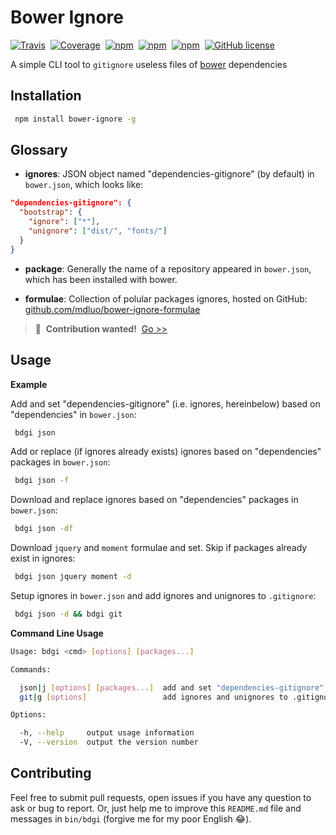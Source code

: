 # Bower Ignore

[![Travis](https://img.shields.io/travis/mdluo/bower-ignore.svg?style=flat-square)](https://travis-ci.org/mdluo/bower-ignore)&nbsp;
[![Coverage](https://img.shields.io/codecov/c/github/mdluo/bower-ignore.svg?style=flat-square)](https://codecov.io/github/mdluo/bower-ignore?branch=master)&nbsp;
[![npm](https://img.shields.io/npm/v/bower-ignore.svg?style=flat-square)](https://www.npmjs.com/package/bower-ignore)&nbsp;
[![npm](https://david-dm.org/mdluo/bower-ignore.svg?style=flat-square)](https://www.npmjs.com/package/bower-ignore)&nbsp; [![npm](https://img.shields.io/npm/dt/bower-ignore.svg?style=flat-square)](https://www.npmjs.com/package/bower-ignore)&nbsp;
 [![GitHub license](https://img.shields.io/badge/license-MIT-blue.svg?style=flat-square)](https://raw.githubusercontent.com/mdluo/bower-ignore/master/LICENSE)

A simple CLI tool to `gitignore` useless files of [bower](https://bower.io/) dependencies

## Installation

``` bash
 npm install bower-ignore -g
```

## Glossary

* **ignores**: JSON object named "dependencies-gitignore" (by default) in `bower.json`, which looks like:

```json
"dependencies-gitignore": {
  "bootstrap": {
    "ignore": ["*"],
    "unignore": ["dist/", "fonts/"]
  }
}
```

* **package**: Generally the name of a repository appeared in `bower.json`, which has been installed with bower.

* **formulae**: Collection of polular packages ignores, hosted on GitHub: [github.com/mdluo/bower-ignore-formulae](https://github.com/mdluo/bower-ignore-formulae)

> 📢 &nbsp;**Contribution wanted!** &nbsp;[Go >>](https://github.com/mdluo/bower-ignore-formulae)

## Usage

**Example**

Add and set "dependencies-gitignore" (i.e. ignores, hereinbelow) based on "dependencies" in `bower.json`:

``` bash
 bdgi json
```

Add or replace (if ignores already exists) ignores based on "dependencies" packages in `bower.json`:

``` bash
 bdgi json -f
```

Download and replace ignores based on "dependencies" packages in `bower.json`:

``` bash
 bdgi json -df
```

Download `jquery` and `moment` formulae and set. Skip if packages already exist in ignores:

``` bash
 bdgi json jquery moment -d
```

Setup ignores in `bower.json` and add ignores and unignores to `.gitignore`:

``` bash
 bdgi json -d && bdgi git
```

**Command Line Usage**

``` bash
Usage: bdgi <cmd> [options] [packages...]

Commands:

  json|j [options] [packages...]  add and set "dependencies-gitignore" in bower.json
  git|g [options]                 add ignores and unignores to .gitignore based on ignores in bower.json

Options:

  -h, --help     output usage information
  -V, --version  output the version number
```

## Contributing

Feel free to submit pull requests, open issues if you have any question to ask or bug to report. Or, just help me to improve this `README.md` file and messages in `bin/bdgi` (forgive me for my poor English 😂).
